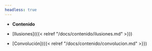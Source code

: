 ```yaml
---
headless: true
---
```


- **Contenido**

- [Ilusiones]({{< relref "/docs/contenido/ilusiones.md" >}})
- [Convolución]({{< relref "/docs/contenido/convolucion.md" >}})
<br />
